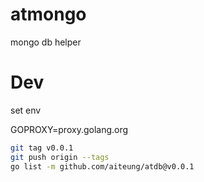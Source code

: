 # atmongo
mongo db helper

# Dev

set env

GOPROXY=proxy.golang.org

```sh
git tag v0.0.1
git push origin --tags
go list -m github.com/aiteung/atdb@v0.0.1
```